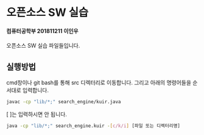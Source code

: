 # 오픈소스 SW 실습
#### 컴퓨터공학부 201811211 이인우

오픈소스 SW 실습 파일들입니다.

## 실행방법
cmd창이나 git bash를 통해 src 디렉터리로 이동합니다.
그리고 아래의 명령어들을 순서대로 입력합니다.

```sh
javac -cp "lib/*;" search_engine/kuir.java
```
[ ]는 입력하시면 안 됩니다.
```sh
java -cp "lib/*;" search_engine.kuir -[c/k/i] [파일 또는 디렉터리명]
```
